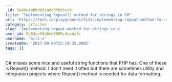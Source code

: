 ```yaml
---
_id: 5a88e1abbd6dca0d5f0d1ce6
title: "Implementing Repeat() method for strings in C#"
url: 'https://tech.io/playgrounds/5113/implementing-repeat-method-for-strings-in-c'
category: articles
slug: 'implementing-repeat-method-for-strings-in-c'
user_id: 5a83ce59d6eb0005c4ecda2c
username: 'bill-s'
createdOn: '2017-09-09T23:29:35.000Z'
tags: []
---
```


C# misses some nice and useful string functions that PHP has. One of these is Repeat() method. I don't need it often but there are sometimes utility and integration projects where Repeat() method is needed for data formatting.
